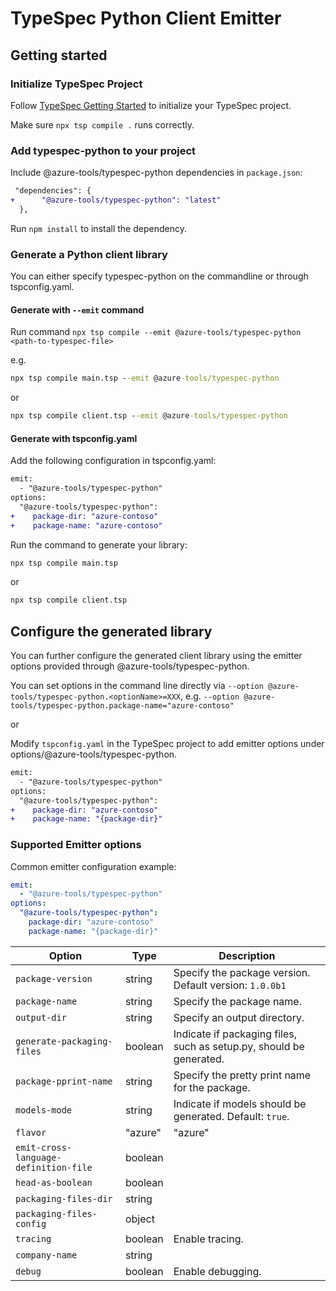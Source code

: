 # TypeSpec Python Client Emitter

## Getting started

### Initialize TypeSpec Project

Follow [TypeSpec Getting Started](https://typespec.io/docs) to initialize your TypeSpec project.

Make sure `npx tsp compile .` runs correctly.

### Add typespec-python to your project

Include @azure-tools/typespec-python dependencies in `package.json`:

```diff
 "dependencies": {
+      "@azure-tools/typespec-python": "latest"
  },
```

Run `npm install` to install the dependency.

### Generate a Python client library

You can either specify typespec-python on the commandline or through tspconfig.yaml.

#### Generate with `--emit` command

Run command `npx tsp compile --emit @azure-tools/typespec-python <path-to-typespec-file>`

e.g.

```cmd
npx tsp compile main.tsp --emit @azure-tools/typespec-python
```

or

```cmd
npx tsp compile client.tsp --emit @azure-tools/typespec-python
```

#### Generate with tspconfig.yaml

Add the following configuration in tspconfig.yaml:

```diff
emit:
  - "@azure-tools/typespec-python"
options:
  "@azure-tools/typespec-python":
+    package-dir: "azure-contoso"
+    package-name: "azure-contoso"
```

Run the command to generate your library:

```cmd
npx tsp compile main.tsp
```

or

```cmd
npx tsp compile client.tsp
```

## Configure the generated library

You can further configure the generated client library using the emitter options provided through @azure-tools/typespec-python.

You can set options in the command line directly via `--option @azure-tools/typespec-python.<optionName>=XXX`, e.g. `--option @azure-tools/typespec-python.package-name="azure-contoso"`

or

Modify `tspconfig.yaml` in the TypeSpec project to add emitter options under options/@azure-tools/typespec-python.

```diff
emit:
  - "@azure-tools/typespec-python"
options:
  "@azure-tools/typespec-python":
+    package-dir: "azure-contoso"
+    package-name: "{package-dir}"
```

### Supported Emitter options

Common emitter configuration example:
```yaml
emit:
  - "@azure-tools/typespec-python"
options:
  "@azure-tools/typespec-python":
    package-dir: "azure-contoso"
    package-name: "{package-dir}"
```

|Option|Type|Description|
|-|-|-|
|`package-version`|string|Specify the package version. Default version: `1.0.0b1`|
|`package-name`|string|Specify the package name.|
|`output-dir`|string|Specify an output directory.|
|`generate-packaging-files`|boolean|Indicate if packaging files, such as setup.py, should be generated.|
|`package-pprint-name`|string|Specify the pretty print name for the package.|
|`models-mode`|string|Indicate if models should be generated. Default: `true`.|
|`flavor`|"azure"|"azure"|
|`emit-cross-language-definition-file`|boolean|
|`head-as-boolean`|boolean|
|`packaging-files-dir`|string|
|`packaging-files-config`|object|
|`tracing`|boolean|Enable tracing.|
|`company-name`|string|
|`debug`|boolean|Enable debugging.|